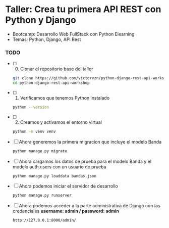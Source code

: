 # Taller: Crea tu primera API REST con Python y Django

* Bootcamp: Desarrollo Web FullStack con Python Elearning
* Temas: Python, Django, API Rest

### TODO 

* [ ] 0. Clonar el repositorio base del taller
  ```bash
  git clone https://github.com/victorvzn/python-django-rest-api-workshop.git
  cd python-django-rest-api-workshop
  ```
* [ ] 1. Verificamos que tenemos Python instalado
  ```bash
  python --version
  ```
* [ ] 2. Creamos y activamos el entorno virtual
  ```bash
  python -m venv venv
  ```
* [ ] Ahora generemos la primera migracion que incluye el modelo Banda
  ```bash
  python manage.py migrate
  ```
* [ ] Ahora cargamos los datos de prueba para el modelo Banda y el modelo auth.users con un usuario de prueba
  ```bash
  python manage.py loaddata bandas.json
  ```
* [ ] Ahora podemos iniciar el servidor de desarrollo
  ```bash
  python manage.py runserver
  ```
* [ ] Ahora podemos acceder a la parte administrativa de Django con las credenciales
  **username: admin / password: admin**
  ```bash
  http://127.0.0.1:8000/admin/
  ```